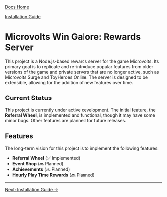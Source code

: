 [Docs Home](./index.md)

[Installation Guide](./installation.md)

# Microvolts Win Galore: Rewards Server

This project is a Node.js-based rewards server for the game Microvolts. Its primary goal is to replicate and re-introduce popular features from older versions of the game and private servers that are no longer active, such as Microvolts Surge and  ToyHeroes Online. The server is designed to be extensible, allowing for the addition of new features over time.

## Current Status

This project is currently under active development. The initial feature, the **Referral Wheel**, is implemented and functional, though it may have some minor bugs. Other features are planned for future releases.

## Features

The long-term vision for this project is to implement the following features:

- **Referral Wheel** (✅ Implemented)
- **Event Shop** (🔜 Planned)
- **Achievements** (🔜 Planned)
- **Hourly Play Time Rewards** (🔜 Planned)

---

[Next: Installation Guide →](./installation.md)
